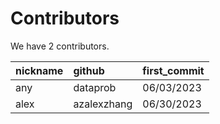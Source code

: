# Contributors

We have 2 contributors.

| nickname | github      | first_commit |
| :------- | :---------- | :----------- |
| any      | dataprob    | 06/03/2023   |
| alex     | azalexzhang | 06/30/2023   |
